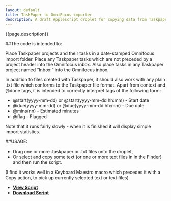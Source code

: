```yaml
---
layout: default
title: TaskPaper to OmniFocus importer
description: A draft Applescript droplet for copying data from Taskpaper-formatted text files to OmniFocus.
---
```


{{page.description}}

##The code is intended to:

Place Taskpaper projects and their tasks in a date-stamped Omnifocus import folder.
Place any Taskpaper tasks which are not preceded by a project header into the Omnifocus inbox.
Also place tasks in any Taskpaper project named “Inbox:” into the Omnifocus inbox.

In addition to files created with Taskpaper, it should also work with any plain .txt file which conforms to the Taskpaper file format. Apart from context and @done tags, it is intended to correctly interpret tags of the following form:

- @start(yyyy-mm-dd) or @start(yyyy-mm-dd hh:mm) - Start date 
- @due(yyyy-mm-dd) or @due(yyyy-mm-dd hh:mm) - Due date
- @mins(nn) - Estimated minutes
- @flag - Flagged

Note that it runs fairly slowly - when it is finished it will display simple import statistics.

##USAGE:  
- Drag one or more .taskpaper or .txt files onto the droplet, 
- Or select and copy some text (or one or more text files in in the Finder) and then run the script.

(I find it works well in a Keyboard Maestro macro which precedes it with a Copy action, to pick up currently selected text or text files)


- [**View Script**]()
- [**Download Script**]()


